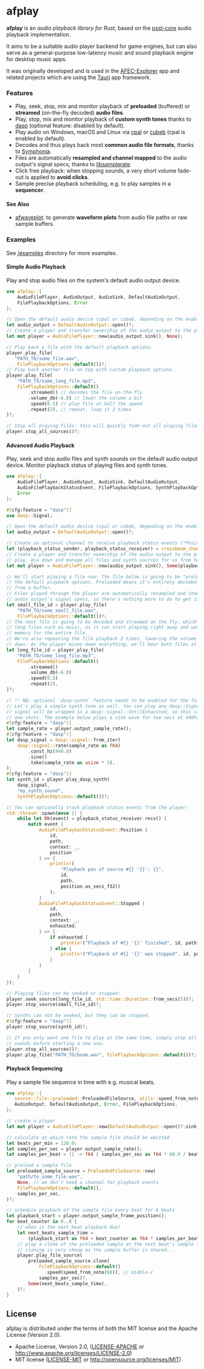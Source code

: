 ﻿# afplay

**afplay** is an *audio playback library for Rust*, based on the
[psst-core](https://github.com/jpochyla/psst/tree/master/psst-core) audio playback
implementation.

It aims to be a suitable audio player backend for game engines, but can also serve
as a general-purpose low-latency music and sound playback engine for desktop music apps.

It was originally developed and is used in the [AFEC-Explorer](https://github.com/emuell/AFEC-Explorer)
app and related projects which are using the [Tauri](https://tauri.app) app framework.

### Features

- Play, seek, stop, mix and monitor playback of **preloaded** (buffered) or **streamed**
  (on-the-fly decoded) **audio files**.
- Play, stop, mix and monitor playback of **custom synth tones** thanks to
  [dasp](https://github.com/RustAudio/dasp) (optional feature: disabled by default).
- Play audio on Windows, macOS and Linux via [cpal](https://github.com/RustAudio/cpal) or
  [cubeb](https://github.com/mozilla/cubeb) (cpal is enabled by default).
- Decodes and thus plays back most **common audio file formats**, thanks to
  [Symphonia](https://github.com/pdeljanov/Symphonia).
- Files are automatically **resampled and channel mapped** to the audio output's signal specs,
  thanks to [libsamplerate](https://github.com/Prior99/libsamplerate-sys).
- Click free playback: when stopping sounds, a very short volume fade-out is applied to
  **avoid clicks**.
- Sample precise playback scheduling, e.g. to play samples in a **sequencer**.

#### See Also

- [afwaveplot](https://github.com/emuell/afwaveplot):
 to generate **waveform plots** from audio file paths or raw sample buffers.

### Examples

See [/examples](https://github.com/emuell/afplay/tree/master/examples) directory for more examples.

#### Simple Audio Playback

Play and stop audio files on the system's default audio output device.

```rust
use afplay::{
    AudioFilePlayer, AudioOutput, AudioSink, DefaultAudioOutput,
    FilePlaybackOptions, Error
};

// Open the default audio device (cpal or cubeb, depending on the enabled output feature)
let audio_output = DefaultAudioOutput::open()?;
// Create a player and transfer ownership of the audio output to the player.
let mut player = AudioFilePlayer::new(audio_output.sink(), None);

// Play back a file with the default playback options.
player.play_file(
   "PATH_TO/some_file.wav",
    FilePlaybackOptions::default())?;
// Play back another file on top with custom playback options.
player.play_file(
    "PATH_TO/some_long_file.mp3",
    FilePlaybackOptions::default()
        .streamed() // decodes the file on-the-fly
        .volume_db(-6.0) // lower the volume a bit
        .speed(0.5) // play file at half the speed
        .repeat(2), // repeat, loop it 2 times
)?;

// Stop all playing files: this will quickly fade-out all playing files to avoid clicks.
player.stop_all_sources()?;
```

#### Advanced Audio Playback

Play, seek and stop audio files and synth sounds on the default audio output device.
Monitor playback status of playing files and synth tones.

```rust
use afplay::{
    AudioFilePlayer, AudioOutput, AudioSink, DefaultAudioOutput,
    AudioFilePlaybackStatusEvent, FilePlaybackOptions, SynthPlaybackOptions,
    Error
};

#[cfg(feature = "dasp")]
use dasp::Signal;

// Open the default audio device (cpal or cubeb, depending on the enabled output feature)
let audio_output = DefaultAudioOutput::open()?;

// Create an optional channel to receive playback status events ("Position", "Stopped" events)
let (playback_status_sender, playback_status_receiver) = crossbeam_channel::unbounded();
// Create a player and transfer ownership of the audio output to the player. The player will
// play, mix down and manage all files and synth sources for us from here.
let mut player = AudioFilePlayer::new(audio_output.sink(), Some(playback_status_sender));

// We'll start playing a file now: The file below is going to be "preloaded" because it uses
// the default playback options. Preloaded means it's entirely decoded first, then played back
// from a buffer.
// Files played through the player are automatically resampled and channel-mapped to match the
// audio output's signal specs, so there's nothing more to do to get it played:
let small_file_id = player.play_file(
    "PATH_TO/some_small_file.wav",
    FilePlaybackOptions::default())?;
// The next file is going to be decoded and streamed on the fly, which is especially handy for
// long files such as music, as it can start playing right away and won't need to allocate
// memory for the entire file.
// We're also repeating the file playback 2 times, lowering the volume and are pitching it
// down. As the player mixes down everything, we'll hear both files at the same time now:
let long_file_id = player.play_file(
    "PATH_TO/some_long_file.mp3",
    FilePlaybackOptions::default()
        .streamed()
        .volume_db(-6.0)
        .speed(0.5)
        .repeat(2),
)?;

// !! NB: optional `dasp-synth` feature needs to be enabled for the following to work !!
// Let's play a simple synth tone as well. You can play any dasp::Signal here. The passed
// signal will be wrapped in a dasp::signal::UntilExhausted, so this can be used to create
// one-shots. The example below plays a sine wave for two secs at 440hz.
#[cfg(feature = "dasp")]
let sample_rate = player.output_sample_rate();
#[cfg(feature = "dasp")]
let dasp_signal = dasp::signal::from_iter(
    dasp::signal::rate(sample_rate as f64)
        .const_hz(440.0)
        .sine()
        .take(sample_rate as usize * 2),
);
#[cfg(feature = "dasp")]
let synth_id = player.play_dasp_synth(
    dasp_signal,
    "my_synth_sound",
    SynthPlaybackOptions::default())?;

// You can optionally track playback status events from the player:
std::thread::spawn(move || {
    while let Ok(event) = playback_status_receiver.recv() {
        match event {
            AudioFilePlaybackStatusEvent::Position { 
                id, 
                path, 
                context: _, 
                position 
            } => {
                println!(
                    "Playback pos of source #{} '{}': {}",
                    id,
                    path,
                    position.as_secs_f32()
                );
            }
            AudioFilePlaybackStatusEvent::Stopped {
                id,
                path,
                context: _,
                exhausted,
            } => {
                if exhausted {
                    println!("Playback of #{} '{}' finished", id, path);
                } else {
                    println!("Playback of #{} '{}' was stopped", id, path);
                }
            }
        }
    }
});

// Playing files can be seeked or stopped:
player.seek_source(long_file_id, std::time::Duration::from_secs(5))?;
player.stop_source(small_file_id)?;

// Synths can not be seeked, but they can be stopped.
#[cfg(feature = "dasp")]
player.stop_source(synth_id)?;

// If you only want one file to play at the same time, simply stop all playing
// sounds before starting a new one:
player.stop_all_sources()?;
player.play_file("PATH_TO/boom.wav", FilePlaybackOptions::default())?;

```

#### Playback Sequencing

Play a sample file sequence in time with e.g. musical beats.

```rust
use afplay::{
   source::file::preloaded::PreloadedFileSource, utils::speed_from_note, AudioFilePlayer,
   AudioOutput, DefaultAudioOutput, Error, FilePlaybackOptions,
};

// create a player
let mut player = AudioFilePlayer::new(DefaultAudioOutput::open()?.sink(), None);

// calculate at which rate the sample file should be emitted
let beats_per_min = 120.0;
let samples_per_sec = player.output_sample_rate();
let samples_per_beat = || -> f64 { samples_per_sec as f64 * 60.0 / beats_per_min as f64 };

// preload a sample file
let preloaded_sample_source = PreloadedFileSource::new(
    "path/to_some_file.wav",
    None, // we don't need a channel for playback events
    FilePlaybackOptions::default(),
    samples_per_sec,
)?;

// schedule playback of the sample file every beat for 8 beats
let playback_start = player.output_sample_frame_position();
for beat_counter in 0..8 {
    // when is the next beat playback due?
    let next_beats_sample_time =
        (playback_start as f64 + beat_counter as f64 * samples_per_beat()) as u64;
    // play a clone of the preloaded sample at the next beat's sample time.
    // cloning is very cheap as the sample buffer is shared...
    player.play_file_source(
        preloaded_sample_source.clone(
            FilePlaybackOptions::default()
              .speed(speed_from_note(60)), // middle-c
            samples_per_sec)?,
        Some(next_beats_sample_time),
    )?;
}
```

## License

afplay is distributed under the terms of both the MIT license and the Apache License (Version 2.0).

* Apache License, Version 2.0, ([LICENSE-APACHE](LICENSE-APACHE) or http://www.apache.org/licenses/LICENSE-2.0)
* MIT license ([LICENSE-MIT](LICENSE-MIT) or http://opensource.org/licenses/MIT)

